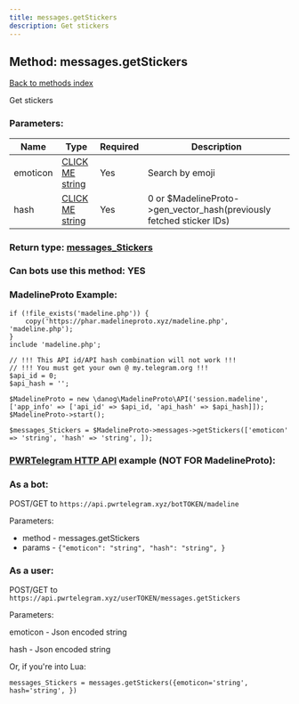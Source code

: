 ```yaml
---
title: messages.getStickers
description: Get stickers
---
```

## Method: messages.getStickers  
[Back to methods index](index.md)


Get stickers

### Parameters:

| Name     |    Type       | Required | Description |
|----------|---------------|----------|-------------|
|emoticon|[CLICK ME string](../types/string.md) | Yes|Search by emoji|
|hash|[CLICK ME string](../types/string.md) | Yes|0 or $MadelineProto->gen_vector_hash(previously fetched sticker IDs)|


### Return type: [messages\_Stickers](../types/messages_Stickers.md)

### Can bots use this method: **YES**


### MadelineProto Example:


```
if (!file_exists('madeline.php')) {
    copy('https://phar.madelineproto.xyz/madeline.php', 'madeline.php');
}
include 'madeline.php';

// !!! This API id/API hash combination will not work !!!
// !!! You must get your own @ my.telegram.org !!!
$api_id = 0;
$api_hash = '';

$MadelineProto = new \danog\MadelineProto\API('session.madeline', ['app_info' => ['api_id' => $api_id, 'api_hash' => $api_hash]]);
$MadelineProto->start();

$messages_Stickers = $MadelineProto->messages->getStickers(['emoticon' => 'string', 'hash' => 'string', ]);
```

### [PWRTelegram HTTP API](https://pwrtelegram.xyz) example (NOT FOR MadelineProto):

### As a bot:

POST/GET to `https://api.pwrtelegram.xyz/botTOKEN/madeline`

Parameters:

* method - messages.getStickers
* params - `{"emoticon": "string", "hash": "string", }`



### As a user:

POST/GET to `https://api.pwrtelegram.xyz/userTOKEN/messages.getStickers`

Parameters:

emoticon - Json encoded string

hash - Json encoded string




Or, if you're into Lua:

```
messages_Stickers = messages.getStickers({emoticon='string', hash='string', })
```

